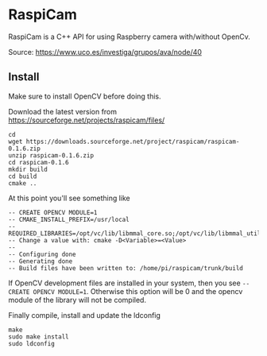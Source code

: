 # RaspiCam

RaspiCam is a C++ API for using Raspberry camera with/without OpenCv.

Source: https://www.uco.es/investiga/grupos/ava/node/40

## Install

Make sure to install OpenCV before doing this.

Download the latest version from https://sourceforge.net/projects/raspicam/files/

```shell
cd
wget https://downloads.sourceforge.net/project/raspicam/raspicam-0.1.6.zip
unzip raspicam-0.1.6.zip
cd raspicam-0.1.6
mkdir build
cd build
cmake ..
```

At this point you'll see something like

```text
-- CREATE OPENCV MODULE=1
-- CMAKE_INSTALL_PREFIX=/usr/local
-- REQUIRED_LIBRARIES=/opt/vc/lib/libmmal_core.so;/opt/vc/lib/libmmal_util.so;/opt/vc/lib/libmmal.so
-- Change a value with: cmake -D<Variable>=<Value>
--
-- Configuring done
-- Generating done
-- Build files have been written to: /home/pi/raspicam/trunk/build
```

If OpenCV development files are installed in your system, then you see `-- CREATE OPENCV MODULE=1`. Otherwise this option will be 0 and the opencv module of the library will not be compiled.

Finally compile, install and update the ldconfig

```shell
make
sudo make install
sudo ldconfig
```
